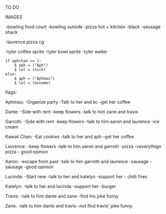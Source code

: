 TO DO

IMAGES

-bowling food court
-bowling outside
-pizza hot + kitchen
-black
-sausage shack 


-laurence pizza cg

-tyler coffee sprite
-tyler bowl sprite
-tyler waiter


    if aphchan == 1:
        $ aph = ("Aph")
        $ lol = (nick)
    else:
        $ aph = ("Aphmau")
        $ lol = (mcname)

flags:

Aphmau:
    -Organize party
    -Talk to her and kc
    -get her coffee

Dante:
    -Side with rent
    -keep flowers
    -talk to him zane and travis

Garroth:
    -Side with rent
    -keep flowers
    -talk to him aaron and laurence
    -ice cream

Kawaii Chan:
    -Eat cookies
    -talk to her and aph
    -get her coffee

Laurence:
    -keep flowers
    -talk to him aaron and garroth
    -pizza
    -veverythign pizza
    - good opinion

Aaron:
    -escape from past
    -talk to him garroth and laurence
    -sausage
    -sausage
    -good opinion

Lucinda:
    -Start new
    -talk to her and katelyn
    -support her
    - chilli fries

Katelyn:
    -talk to her and lucinda
    -support her
    -burger

Travis:
    -talk to him dante and zane
    -find his joke funny

Zane:
    -talk to him dante and travis
    -not find travis' joke funny

